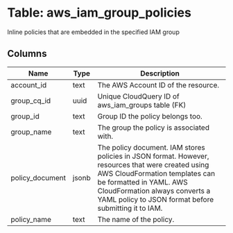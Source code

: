 
# Table: aws_iam_group_policies
Inline policies that are embedded in the specified IAM group
## Columns
| Name        | Type           | Description  |
| ------------- | ------------- | -----  |
|account_id|text|The AWS Account ID of the resource.|
|group_cq_id|uuid|Unique CloudQuery ID of aws_iam_groups table (FK)|
|group_id|text|Group ID the policy belongs too.|
|group_name|text|The group the policy is associated with.|
|policy_document|jsonb|The policy document. IAM stores policies in JSON format. However, resources that were created using AWS CloudFormation templates can be formatted in YAML. AWS CloudFormation always converts a YAML policy to JSON format before submitting it to IAM.|
|policy_name|text|The name of the policy.|
